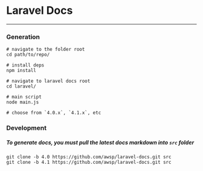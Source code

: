 # Laravel Docs
--------------

### Generation
```
# navigate to the folder root
cd path/to/repo/

# install deps
npm install

# navigate to laravel docs root
cd laravel/

# main script
node main.js

# choose from `4.0.x`, `4.1.x`, etc
```


### Development

##### To generate docs, you must pull the latest docs markdown into `src` folder
```
git clone -b 4.0 https://github.com/awsp/laravel-docs.git src
git clone -b 4.1 https://github.com/awsp/laravel-docs.git src
```
